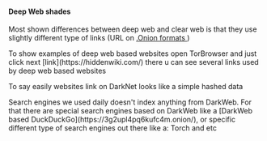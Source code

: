 <h4>Deep Web shades</h4>
<p>
Most shown differences between deep web and clear web is that they use slightly different type of links (URL on <a href="https://en.wikipedia.org/wiki/.onion"> .Onion formats </a>) 
</p>
<p>
To show examples of deep web based websites open TorBrowser and just click next [link](https://hiddenwiki.com/) there u can see several links used by deep web based websites
</p>
<p>To say easily websites link on DarkNet looks like a simple hashed data</p>
<p>Search engines we used daily doesn't index anything from DarkWeb. For that
there are special search engines based on DarkWeb like a [DarkWeb based DuckDuckGo](https://3g2upl4pq6kufc4m.onion/), or specific different type of search engines out there like a: Torch and etc  
</p>

